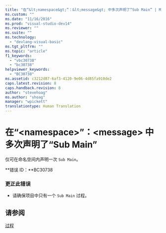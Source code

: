 ```yaml
---
title: "在“&lt;namespace&gt;”：&lt;message&gt; 中多次声明了“Sub Main” | Microsoft Docs"
ms.custom: ""
ms.date: "11/16/2016"
ms.prod: "visual-studio-dev14"
ms.reviewer: ""
ms.suite: ""
ms.technology: 
  - "devlang-visual-basic"
ms.tgt_pltfrm: ""
ms.topic: "article"
f1_keywords: 
  - "vbc30738"
  - "bc30738"
helpviewer_keywords: 
  - "BC30738"
ms.assetid: c3212d87-6af3-4120-9e06-4d85fa910de2
caps.latest.revision: 8
caps.handback.revision: 8
author: "stevehoag"
ms.author: "shoag"
manager: "wpickett"
translationtype: Human Translation
---
```

# 在“&lt;namespace&gt;”：&lt;message&gt; 中多次声明了“Sub Main”
仅可在命名空间内声明一次 `Sub Main`。  
  
 **错误 ID：**BC30738  
  
### 更正此错误  
  
-   请确保项目中只有一个 `Sub Main` 过程。  
  
## 请参阅  
 [过程](../../visual-basic/programming-guide/language-features/procedures/index.md)